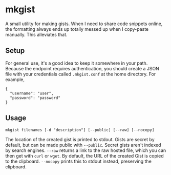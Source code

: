 # mkgist

A small utility for making gists. When I need to share code snippets online, the formatting always ends up totally messed up when I copy-paste manually. This alleviates that.

## Setup

For general use, it's a good idea to keep it somewhere in your path. Because the endpoint requires authentication, you should create a JSON file with your credentials called `.mkgist.conf` at the home directory. For example,

```
{
  "username": "user",
  "password": "password"
}
```

## Usage

    mkgist filenames [-d "description"] [--public] [--raw] [--nocopy]

The location of the created gist is printed to stdout. Gists are secret by default, but can be made public with `--public`. Secret gists aren't indexed by search engines. `--raw` returns a link to the raw hosted file, which you can then get with `curl` or `wget`. By default, the URL of the created Gist is copied to the clipboard. `--nocopy` prints this to stdout instead, preserving the clipboard.
